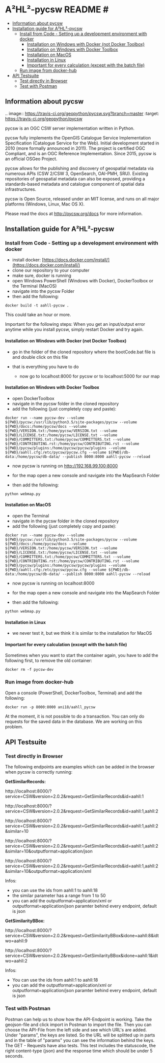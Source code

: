 # A²HL²-pycsw README # <!-- omit in toc -->

- [Information about pycsw](#information-about-pycsw)
- [Installation guide for A²HL²-pycsw](#installation-guide-for-a²hl²-pycsw)
  - [Install from Code - Setting up a development environment with docker](#install-from-code---setting-up-a-development-environment-with-docker)
    - [Installation on Windows with Docker (not Docker Toolbox)](#installation-on-windows-with-docker-not-docker-toolbox)
    - [Installation on Windows with Docker Toolbox](#installation-on-windows-with-docker-toolbox)
    - [Installation on MacOS](#installation-on-macos)
    - [Installation in Linux](#installation-in-linux)
    - [Important for every calculation (except with the batch file)](#important-for-every-calculation-except-with-the-batch-file)
  - [Run image from docker-hub](#run-image-from-docker-hub)
- [API Testsuite](#api-testsuite)
  - [Test directly in Browser](#test-directly-in-browser)
  - [Test with Postman](#test-with-postman)

## Information about pycsw ##

.. image:: https://travis-ci.org/geopython/pycsw.svg?branch=master
    :target: https://travis-ci.org/geopython/pycsw

pycsw is an OGC CSW server implementation written in Python.

pycsw fully implements the OpenGIS Catalogue Service Implementation 
Specification (Catalogue Service for the Web). Initial development started in 
2010 (more formally announced in 2011). The project is certified OGC 
Compliant, and is an OGC Reference Implementation.  Since 2015, pycsw is an 
official OSGeo Project.

pycsw allows for the publishing and discovery of geospatial metadata via 
numerous APIs (CSW 2/CSW 3, OpenSearch, OAI-PMH, SRU). Existing repositories 
of geospatial metadata can also be exposed, providing a standards-based 
metadata and catalogue component of spatial data infrastructures.

pycsw is Open Source, released under an MIT license, and runs on all major 
platforms (Windows, Linux, Mac OS X).

Please read the docs at http://pycsw.org/docs for more information.

## Installation guide for A²HL²-pycsw ##

### Install from Code - Setting up a development environment with docker ###

- install docker: [https://docs.docker.com/install/](https://docs.docker.com/install/)
- clone our repository to your computer
- make sure, docker is running
- open Windows PowerShell (Windows with Docker), DockerToolbox or the Terminal (MacOS) 
- navigate into the pycsw Folder
- then add the following:

```
docker build -t aahll-pycsw .
```

This could take an hour or more. 

Important for the following steps: When you get an input/output error anytime while you install pycsw, simply restart Docker and try again.

#### Installation on Windows with Docker (not Docker Toolbox) ####

- go in the folder of the cloned repository where the bootCode.bat file is and double click on this file

- that is everything you have to do 
	- now go to localhost:8000 for pycsw or to localhost:5000 for our map

#### Installation on Windows with Docker Toolbox ####

- open DockerToolbox 
- navigate in the pycsw folder in the cloned repository
- add the following (just completely copy and paste):

```
docker run --name pycsw-dev --volume ${PWD}/pycsw:/usr/lib/python3.5/site-packages/pycsw --volume ${PWD}/docs:/home/pycsw/docs --volume ${PWD}/VERSION.txt:/home/pycsw/VERSION.txt --volume ${PWD}/LICENSE.txt:/home/pycsw/LICENSE.txt --volume ${PWD}/COMMITTERS.txt:/home/pycsw/COMMITTERS.txt --volume ${PWD}/CONTRIBUTING.rst:/home/pycsw/CONTRIBUTING.rst --volume ${PWD}/pycsw/plugins:/home/pycsw/pycsw/plugins --volume ${PWD}/aahll.cfg:/etc/pycsw/pycsw.cfg --volume ${PWD}/db-data:/home/pycsw/db-data/ --publish 8000:8000 aahll-pycsw --reload
```

- now pycsw is running on http://192.168.99.100:8000

- for the map open a new console and navigate into the MapSearch Folder 
- then add the following:

```
python webmap.py
```

#### Installation on MacOS ####

- open the Terminal 
- navigate in the pycsw folder in the cloned repository
- add the following (just completely copy and paste):

```
docker run --name pycsw-dev --volume ${PWD}/pycsw:/usr/lib/python3.5/site-packages/pycsw --volume ${PWD}/docs:/home/pycsw/docs --volume ${PWD}/VERSION.txt:/home/pycsw/VERSION.txt --volume ${PWD}/LICENSE.txt:/home/pycsw/LICENSE.txt --volume ${PWD}/COMMITTERS.txt:/home/pycsw/COMMITTERS.txt --volume ${PWD}/CONTRIBUTING.rst:/home/pycsw/CONTRIBUTING.rst --volume ${PWD}/pycsw/plugins:/home/pycsw/pycsw/plugins --volume ${PWD}/aahll.cfg:/etc/pycsw/pycsw.cfg --volume ${PWD}/db-data:/home/pycsw/db-data/ --publish 8000:8000 aahll-pycsw --reload
```

- now pycsw is running on localhost:8000

- for the map open a new console and navigate into the MapSearch Folder 
- then add the following:

```
python webmap.py
```

#### Installation in Linux ####

- we never test it, but we think it is similar to the installation for MacOS 

#### Important for every calculation (except with the batch file) ####

Sometimes when you want to start the container again, you have to add the following first, to remove the old container:

```
docker rm -f pycsw-dev
```

### Run image from docker-hub ###

Open a console (PowerShell, DockerToolbox, Terminal) and add the following:

```
docker run -p 8000:8000 ani18/aahll_pycsw
```

At the moment, it is not possible to do a transaction. You can only do requests for the saved data in the database. We are working on this problem. 
    
## API Testsuite ##

### Test directly in Browser  

The following endpoints are examples which can be added in the browser when pycsw is correctly running:

**GetSimilarRecords:**

http://localhost:8000/?service=CSW&version=2.0.2&request=GetSimilarRecords&id=aahll:1

http://localhost:8000/?service=CSW&version=2.0.2&request=GetSimilarRecords&id=aahll:1,aahll:2

http://localhost:8000/?service=CSW&version=2.0.2&request=GetSimilarRecords&id=aahll:1,aahll:2&similar=10

http://localhost:8000/?service=CSW&version=2.0.2&request=GetSimilarRecords&id=aahll:1,aahll:2&similar=10&outputformat=application/json

http://localhost:8000/?service=CSW&version=2.0.2&request=GetSimilarRecords&id=aahll:1,aahll:2&similar=10&outputformat=application/xml

Infos: 

- you can use the ids from aahll:1 to aahll:18
- the similar parameter has a range from 1 to 50
- you can add the outputformat=application/xml or outputformat=application/json paramter behind every endpoint, default is json


**GetSimilarityBBox:**

http://localhost:8000/?service=CSW&version=2.0.2&request=GetSimilarityBBox&idone=aahll:8&idtwo=aahll:9

http://localhost:8000/?service=CSW&version=2.0.2&request=GetSimilarityBBox&idone=aahll:1&idtwo=aahll:2

Infos: 

- You can use the ids from aahll:1 to aahll:18
- you can add the outputformat=application/xml or outputformat=application/json paramter behind every endpoint, default is json



### Test with Postman ###

Postman can help us to show how the API-Endpoint is working. Take the geojson-file and click import in Postman to import the file. Then you can choose the API-File from the left side and see which URL's are added. Under "params", the keys are listed. So the URL will be splitted up in parts and in the table of "params" you can see the information behind the keys. The GET - Requests have also tests. This test includes the statuscode, the right content-type (json) and the response time which should be under 5 seconds.





